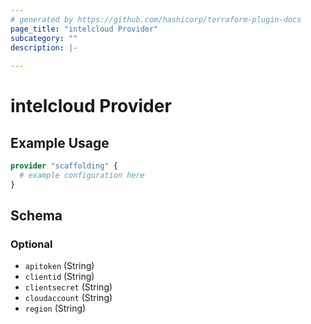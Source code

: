 ```yaml
---
# generated by https://github.com/hashicorp/terraform-plugin-docs
page_title: "intelcloud Provider"
subcategory: ""
description: |-
  
---
```


# intelcloud Provider



## Example Usage

```terraform
provider "scaffolding" {
  # example configuration here
}
```

<!-- schema generated by tfplugindocs -->
## Schema

### Optional

- `apitoken` (String)
- `clientid` (String)
- `clientsecret` (String)
- `cloudaccount` (String)
- `region` (String)
